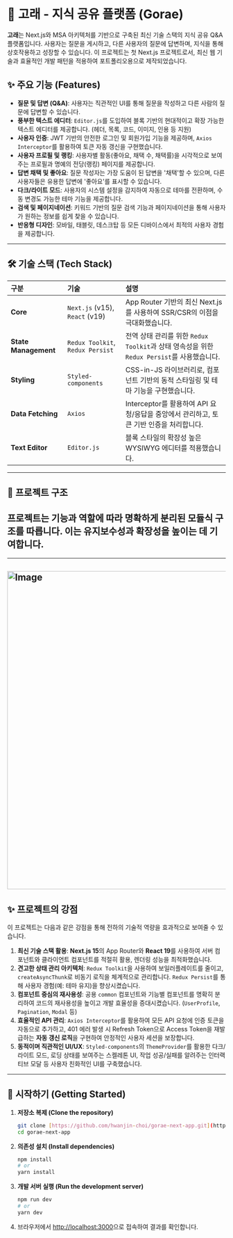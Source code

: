 # 🐋 고래 - 지식 공유 플랫폼 (Gorae)

**고래**는 Next.js와 MSA 아키텍처를 기반으로 구축된 최신 기술 스택의 지식 공유 Q&A 플랫폼입니다. 사용자는 질문을 게시하고, 다른 사용자의 질문에 답변하며, 지식을 통해 상호작용하고 성장할 수 있습니다. 이 프로젝트는 첫 Next.js 프로젝트로서, 최신 웹 기술과 효율적인 개발 패턴을 적용하여 포트폴리오용으로 제작되었습니다.

## ✨ 주요 기능 (Features)

- **질문 및 답변 (Q&A)**: 사용자는 직관적인 UI를 통해 질문을 작성하고 다른 사람의 질문에 답변할 수 있습니다.
- **풍부한 텍스트 에디터**: `Editor.js`를 도입하여 블록 기반의 현대적이고 확장 가능한 텍스트 에디터를 제공합니다. (헤더, 목록, 코드, 이미지, 인용 등 지원)
- **사용자 인증**: JWT 기반의 안전한 로그인 및 회원가입 기능을 제공하며, `Axios Interceptor`를 활용하여 토큰 자동 갱신을 구현했습니다.
- **사용자 프로필 및 랭킹**: 사용자별 활동(좋아요, 채택 수, 채택률)을 시각적으로 보여주는 프로필과 명예의 전당(랭킹) 페이지를 제공합니다.
- **답변 채택 및 좋아요**: 질문 작성자는 가장 도움이 된 답변을 '채택'할 수 있으며, 다른 사용자들은 유용한 답변에 '좋아요'를 표시할 수 있습니다.
- **다크/라이트 모드**: 사용자의 시스템 설정을 감지하여 자동으로 테마를 전환하며, 수동 변경도 가능한 테마 기능을 제공합니다.
- **검색 및 페이지네이션**: 키워드 기반의 질문 검색 기능과 페이지네이션을 통해 사용자가 원하는 정보를 쉽게 찾을 수 있습니다.
- **반응형 디자인**: 모바일, 태블릿, 데스크탑 등 모든 디바이스에서 최적의 사용자 경험을 제공합니다.

---

## 🛠️ 기술 스택 (Tech Stack)

| 구분                 | 기술                             | 설명                                                                                       |
| :------------------- | :------------------------------- | :----------------------------------------------------------------------------------------- |
| **Core**             | `Next.js` (v15), `React` (v19)   | App Router 기반의 최신 Next.js를 사용하여 SSR/CSR의 이점을 극대화했습니다.                 |
| **State Management** | `Redux Toolkit`, `Redux Persist` | 전역 상태 관리를 위한 `Redux Toolkit`과 상태 영속성을 위한 `Redux Persist`를 사용했습니다. |
| **Styling**          | `Styled-components`              | CSS-in-JS 라이브러리로, 컴포넌트 기반의 동적 스타일링 및 테마 기능을 구현했습니다.         |
| **Data Fetching**    | `Axios`                          | Interceptor를 활용하여 API 요청/응답을 중앙에서 관리하고, 토큰 기반 인증을 처리합니다.     |
| **Text Editor**      | `Editor.js`                      | 블록 스타일의 확장성 높은 WYSIWYG 에디터를 적용했습니다.                                   |

---

## 📂 프로젝트 구조

## 프로젝트는 기능과 역할에 따라 명확하게 분리된 모듈식 구조를 따릅니다. 이는 유지보수성과 확장성을 높이는 데 기여합니다.

---

## <img width="732" alt="Image" src="https://github.com/user-attachments/assets/87765757-fc5e-4f47-84ba-7390a0bc1da2" />

## ✨ 프로젝트의 강점

이 프로젝트는 다음과 같은 강점을 통해 전하의 기술적 역량을 효과적으로 보여줄 수 있습니다.

1.  **최신 기술 스택 활용**: **Next.js 15**의 App Router와 **React 19**를 사용하여 서버 컴포넌트와 클라이언트 컴포넌트를 적절히 활용, 렌더링 성능을 최적화했습니다.
2.  **견고한 상태 관리 아키텍처**: `Redux Toolkit`을 사용하여 보일러플레이트를 줄이고, `createAsyncThunk`로 비동기 로직을 체계적으로 관리합니다. `Redux Persist`를 통해 사용자 경험(예: 테마 유지)을 향상시켰습니다.
3.  **컴포넌트 중심의 재사용성**: 공용 `common` 컴포넌트와 기능별 컴포넌트를 명확히 분리하여 코드의 재사용성을 높이고 개발 효율성을 증대시켰습니다. (`UserProfile`, `Pagination`, `Modal` 등)
4.  **효율적인 API 관리**: `Axios Interceptor`를 활용하여 모든 API 요청에 인증 토큰을 자동으로 추가하고, 401 에러 발생 시 Refresh Token으로 Access Token을 재발급하는 **자동 갱신 로직**을 구현하여 안정적인 사용자 세션을 보장합니다.
5.  **동적이며 직관적인 UI/UX**: `Styled-components`의 `ThemeProvider`를 활용한 다크/라이트 모드, 로딩 상태를 보여주는 스켈레톤 UI, 작업 성공/실패를 알려주는 인터랙티브 모달 등 사용자 친화적인 UI를 구축했습니다.

---

## 🚀 시작하기 (Getting Started)

1.  **저장소 복제 (Clone the repository)**

    ```bash
    git clone [https://github.com/hwanjin-choi/gorae-next-app.git](https://github.com/hwanjin-choi/gorae-next-app.git)
    cd gorae-next-app
    ```

2.  **의존성 설치 (Install dependencies)**

    ```bash
    npm install
    # or
    yarn install
    ```

3.  **개발 서버 실행 (Run the development server)**

    ```bash
    npm run dev
    # or
    yarn dev
    ```

4.  브라우저에서 [http://localhost:3000](http://localhost:3000)으로 접속하여 결과를 확인합니다.

